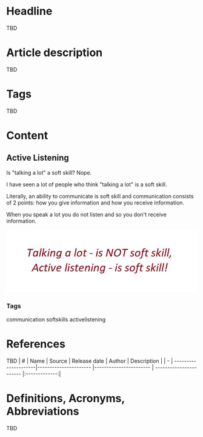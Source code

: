 # Headline
TBD

# Article description
TBD 

# Tags
TBD

# Content

## Active Listening

Is "talking a lot" a soft skill? Nope.

I have seen a lot of people who think "talking a lot" is a soft skill.

Literally, an ability to communicate is soft skill and communication consists of 2 points: how you give information and how you receive information.

When you speak a lot you do not listen and so you don't receive information.

<img src="./Images/ActiveListening.jpg" alt="ActiveListening.jpg" />

### Tags
communication softskills activelistening

# References
TBD
| # | Name                 | Source                | Release date           |  Author                 | Description   |
| - | ---------------------|---------------------- |----------------------- | ----------------------- |:-------------:|


# Definitions, Acronyms, Abbreviations
TBD